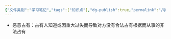 ```yaml
---
{"文件类别":"学习笔记","tags":["知识点"],"dg-publish":true,"permalink":"/学习笔记studyup/知识点cheese/恶意占有/","dgPassFrontmatter":true,"noteIcon":"","created":"2024-10-11T13:59:19.767+08:00","updated":"2024-10-16T10:55:11.024+08:00"}
---
```


- 恶意占有：占有人知道或因重大过失而导致对方没有合法占有根据而从事的非法占有